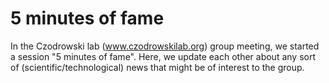 # 5 minutes of fame

In the Czodrowski lab (www.czodrowskilab.org) group meeting, we started a session "5 minutes of fame". Here, we update each other about any sort of (scientific/technological) news that might be of interest to the group.

